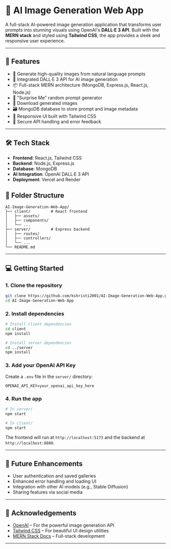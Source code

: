 
# 🧠 AI Image Generation Web App

A full-stack AI-powered image generation application that transforms user prompts into stunning visuals using OpenAI's **DALL·E 3 API**. Built with the **MERN stack** and styled using **Tailwind CSS**, the app provides a sleek and responsive user experience.

---

## 🚀 Features

- 🎨 Generate high-quality images from natural language prompts
- 🧠 Integrated DALL·E 3 API for AI image generation
- 📦 Full-stack MERN architecture (MongoDB, Express.js, React.js, Node.js)
- 📜 "Surprise Me" random prompt generator
- 💾 Download generated images
- 🗃️ MongoDB database to store prompt and image metadata
- 🎨 Responsive UI built with Tailwind CSS
- 🔐 Secure API handling and error feedback

---

## 🛠️ Tech Stack

- **Frontend**: React.js, Tailwind CSS
- **Backend**: Node.js, Express.js
- **Database**: MongoDB
- **AI Integration**: OpenAI DALL·E 3 API
- **Deployment**: Vercel and Render


## 📂 Folder Structure

```
AI-Image-Generation-Web-App/
├── client/         # React frontend
│   ├── assets/
│   ├── components/
│   └── ...
├── server/         # Express backend
│   ├── routes/
│   ├── controllers/
│   └── ...
└── README.md
```

---

## 💻 Getting Started

### 1. Clone the repository

```bash
git clone https://github.com/kshristi2001/AI-Image-Generation-Web-App.git
cd AI-Image-Generation-Web-App
```

### 2. Install dependencies

```bash
# Install client dependencies
cd client
npm install

# Install server dependencies
cd ../server
npm install
```

### 3. Add your OpenAI API Key

Create a `.env` file in the `server/` directory:

```env
OPENAI_API_KEY=your_openai_api_key_here
```

### 4. Run the app

```bash
# In server/
npm start

# In client/
npm start
```

The frontend will run at `http://localhost:5173` and the backend at `http://localhost:8080`.

---

## 🧪 Future Enhancements

- User authentication and saved galleries
- Enhanced error handling and loading UI
- Integration with other AI models (e.g., Stable Diffusion)
- Sharing features via social media

---

## 🙌 Acknowledgements

- [OpenAI](https://openai.com/dall-e) – For the powerful image generation API
- [Tailwind CSS](https://tailwindcss.com/) – For beautiful UI design utilities
- [MERN Stack Docs](https://www.mongodb.com/mern-stack) – Full-stack development

---
